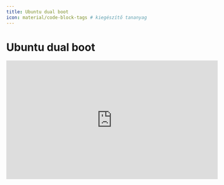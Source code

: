 ```yaml
---
title: Ubuntu dual boot
icon: material/code-block-tags # kiegészítő tananyag
---
```


# Ubuntu dual boot

<iframe width="560" height="315" src="https://www.youtube.com/embed/GXxTxBPKecQ?si=XDETin5TdhI0Uml3" title="YouTube video player" frameborder="0" allow="accelerometer; autoplay; clipboard-write; encrypted-media; gyroscope; picture-in-picture; web-share" referrerpolicy="strict-origin-when-cross-origin" allowfullscreen></iframe>